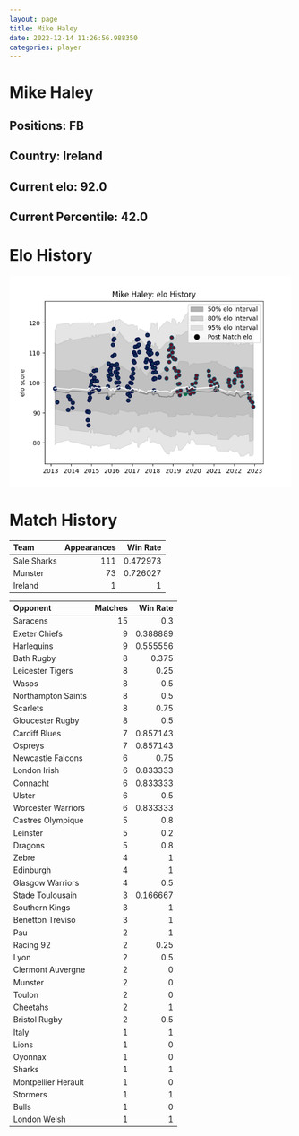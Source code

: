 ```yaml
---  
layout: page  
title: Mike Haley  
date: 2022-12-14 11:26:56.988350  
categories: player  
---
```

# Mike Haley

## Positions: FB

## Country: Ireland

## Current elo: 92.0

## Current Percentile: 42.0

# Elo History


![elo history](history_MikeHaley.png)
# Match History


| Team        |   Appearances |   Win Rate |
|:------------|--------------:|-----------:|
| Sale Sharks |           111 |   0.472973 |
| Munster     |            73 |   0.726027 |
| Ireland     |             1 |   1        |

| Opponent            |   Matches |   Win Rate |
|:--------------------|----------:|-----------:|
| Saracens            |        15 |   0.3      |
| Exeter Chiefs       |         9 |   0.388889 |
| Harlequins          |         9 |   0.555556 |
| Bath Rugby          |         8 |   0.375    |
| Leicester Tigers    |         8 |   0.25     |
| Wasps               |         8 |   0.5      |
| Northampton Saints  |         8 |   0.5      |
| Scarlets            |         8 |   0.75     |
| Gloucester Rugby    |         8 |   0.5      |
| Cardiff Blues       |         7 |   0.857143 |
| Ospreys             |         7 |   0.857143 |
| Newcastle Falcons   |         6 |   0.75     |
| London Irish        |         6 |   0.833333 |
| Connacht            |         6 |   0.833333 |
| Ulster              |         6 |   0.5      |
| Worcester Warriors  |         6 |   0.833333 |
| Castres Olympique   |         5 |   0.8      |
| Leinster            |         5 |   0.2      |
| Dragons             |         5 |   0.8      |
| Zebre               |         4 |   1        |
| Edinburgh           |         4 |   1        |
| Glasgow Warriors    |         4 |   0.5      |
| Stade Toulousain    |         3 |   0.166667 |
| Southern Kings      |         3 |   1        |
| Benetton Treviso    |         3 |   1        |
| Pau                 |         2 |   1        |
| Racing 92           |         2 |   0.25     |
| Lyon                |         2 |   0.5      |
| Clermont Auvergne   |         2 |   0        |
| Munster             |         2 |   0        |
| Toulon              |         2 |   0        |
| Cheetahs            |         2 |   1        |
| Bristol Rugby       |         2 |   0.5      |
| Italy               |         1 |   1        |
| Lions               |         1 |   0        |
| Oyonnax             |         1 |   0        |
| Sharks              |         1 |   1        |
| Montpellier Herault |         1 |   0        |
| Stormers            |         1 |   1        |
| Bulls               |         1 |   0        |
| London Welsh        |         1 |   1        |